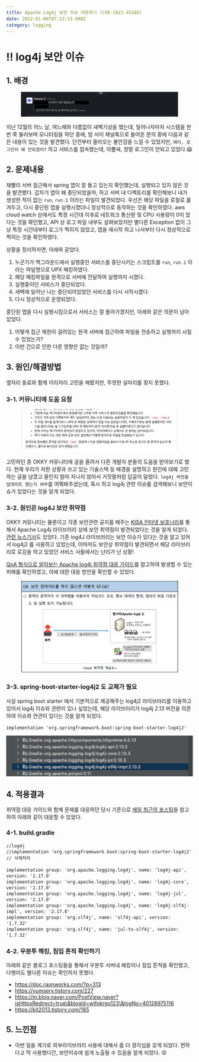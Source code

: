 ```yaml
---
title: Apache Log4j 보안 이슈 대응하기 (CVE-2021-45105)
date: 2022-01-06T07:22:13.000Z
category: logging
---
```


# ‼ log4j 보안 이슈

## 1. 배경

<figure><img src="../../.gitbook/assets/log4j-security-issue-01.png" alt=""><figcaption></figcaption></figure>

지난 12월의 어느 날, 여느때와 다름없이 새벽기상을 했는데, 일어나자마자 시스템을 한번 쭉 둘러보며 모니터링을 하던 중에, 밤 사이 채널톡으로 들어온 문의 중에 다음과 같은 내용이 있는 것을 발견했다. 단전부터 올라오는 불안감을 느낄 수 있었지만, `에이, 로그인이 왜 안되겠어?` 하고 서비스를 접속했는데, 아뿔싸, 정말 로그인이 안되고 있었다 😱

## 2. 문제내용

재빨리 서버 접근해서 spring 앱이 잘 돌고 있는지 확인했는데, 실행되고 있지 않은 것을 발견했다. 갑자기 앱이 왜 중단되었을까, 하고 서버 내 디렉토리를 확인해보니 내가 생성한 적이 없는 `run`, `run.1` 이라는 파일이 발견되었다. 우선은 해당 파일을 로컬로 옮겨두고, 다시 중단된 앱을 실행시켰더니 정상적으로 동작하는 것을 확인하였다. aws cloud watch 상에서도 특정 시간대 이후로 네트워크 통신량 및 CPU 사용량이 0이 었다는 것을 확인했고, API 상 로그 파일 내부도 살펴보았지만 별다른 Exception 없이 그냥 특정 시간대부터 로그가 찍히지 않았고, 앱을 재시작 하고 나서부터 다시 정상적으로 찍히는 것을 확인하였다.

상황을 정리하자면, 아래와 같았다.

1. 누군가가 백그라운드에서 실행중인 서비스를 중단시키는 스크립트를 `run`, `run.1` 이라는 파일명으로 UPX 패킹하였다.
2. 해당 패킹파일을 원격으로 서버에 전달하여 실행까지 시켰다.
3. 실행중이던 서비스가 중단되었다.
4. 새벽에 일어난 나는 중단되어있었던 서비스를 다시 시작시켰다.
5. 다시 정상적으로 운영되었다.

중단된 앱을 다시 실행시킴으로서 서비스는 잘 돌아가겠지만, 아래와 같은 의문이 남아있었다.

1. 어떻게 접근 제한이 걸려있는 원격 서버에 접근하여 파일을 전송하고 실행까지 시킬 수 있었는가?
2. 이번 건으로 인한 다른 영향은 없는 것일까?

## 3. 원인/해결방법

옆자리 동료와 함께 이리저리 고민을 해봤지만, 뚜렷한 실마리를 찾지 못했다.

### 3-1. 커뮤니티에 도움 요청

&#x20;

<figure><img src="../../.gitbook/assets/log4j-security-issue-02.png" alt=""><figcaption></figcaption></figure>

고민하던 중 OKKY 커뮤니티에 글을 올려서 다른 개발자 분들의 도움을 받아보기로 했다. 현재 우리가 처한 상황과 쓰고 있는 기술스택 등 배경을 설명하고 원인에 대해 고민하는 글을 남겼고 올린지 얼마 지나지 않아서 거짓말처럼 답글이 달렸다. `log4j 버전을 업데이트 했는지 여부`를 여쭤봐주셨는데, 혹시 하고 log4j 관련 이슈를 검색해보니 보안이슈가 있었다는 것을 알게 되었다.

### 3-2. 원인은 log4J 보안 취약점

OKKY 커뮤니티는 물론이고 각종 보안관련 공지를 해주는 [KISA 인터넷 보호나라](https://www.boho.or.kr/data/secNoticeView.do?bulletin\_writing\_sequence=36397)를 통해서 Apache Log4j 라이브러리 상에 보안 취약점이 발견되었다는 것을 알게 되었다. [관련 뉴스기사](http://www.cctvnews.co.kr/news/articleView.html?idxno=231988)도 있었다. 기존 log4J 라이브러리는 보안 이슈가 있다는 것을 알고 있어서 log4j2 를 사용하고 있었는데, 이마저도 보안상 취약점이 발견되면서 해당 라이브러리로 로깅을 하고 있었던 서비스 사들에서는 난리가 난 상황!

[QnA 형식으로 알아보는 Apache log4j 취약점 대응 가이드](https://www.boho.or.kr/data/guideView.do?bulletin\_writing\_sequence=36390\&queryString=YnVsbGV0aW5fd3JpdGluZ19zZXF1ZW5jZT0zNjM5MA==)를 참고하여 발생할 수 있는 피해를 확인하였고, 이에 대한 대응 방안을 확인할 수 있었다.

<figure><img src="../../.gitbook/assets/log4j-security-issue-03.png" alt=""><figcaption></figcaption></figure>

### 3-3. spring-boot-starter-log4j2 도 교체가 필요

사실 spring boot starter 에서 기본적으로 제공해주는 log4j2 라이브러리를 이용하고 있어서 log4j 이슈와 관련이 있나 싶었는데, 해당 라이브러리가 log4j 2.13 버전을 의존하여 이슈와 연관이 있다는 것을 알게 되었다.

```
implementation 'org.springframework.boot:spring-boot-starter-log4j2'
```

![img.png](../../.gitbook/assets/log4j-security-issue-04.png)

## 4. 적용결과

취약점 대응 가이드와 함께 문제를 대응하던 당시 기준으로 [제일 최근의 포스팅](https://veneas.tistory.com/entry/Spring-Boot-%EC%8A%A4%ED%94%84%EB%A7%81-%EB%B6%80%ED%8A%B8-Log4J2-%EC%B7%A8%EC%95%BD%EC%A0%90-%EC%A1%B0%EC%B9%98-CVE-2021-45105)을 참고하여 아래와 같이 대응할 수 있었다.

### 4-1. build.gradle

```
//log4j
//implementation 'org.springframework.boot:spring-boot-starter-log4j2'   // 삭제처리

implementation group: 'org.apache.logging.log4j', name: 'log4j-api', version: '2.17.0'
implementation group: 'org.apache.logging.log4j', name: 'log4j-core', version: '2.17.0'
implementation group: 'org.apache.logging.log4j', name: 'log4j-jul', version: '2.17.0'
implementation group: 'org.apache.logging.log4j', name: 'log4j-slf4j-impl', version: '2.17.0'
implementation group: 'org.slf4j', name: 'slf4j-api', version: '1.7.32'
implementation group: 'org.slf4j', name: 'jul-to-slf4j', version: '1.7.32'
```

### 4-2. 우분투 해킹, 침입 흔적 확인하기

아래와 같은 블로그 포스팅들을 통해서 우분투 서버내 해킹이나 침입 흔적을 확인했고, 다행이도 별다른 이슈는 확인하지 못했다.

* https://doc.raonworks.com/?p=313
* https://yumserv.tistory.com/227
* https://m.blog.naver.com/PostView.naver?isHttpsRedirect=true\&blogId=wjfqkrgo123\&logNo=40128975116
* https://kit2013.tistory.com/185

## 5. 느낀점

* 이번 일을 계기로 외부라이브러리 사용에 대해서 좀 더 경각심을 갖게 되었다. 편하다고 막 사용했다간, 보안이슈에 쉽게 노출될 수 있음을 알게 되었다. 😢
